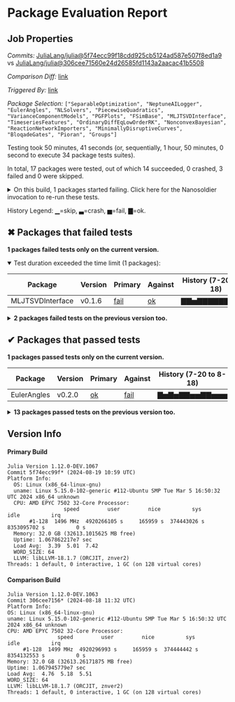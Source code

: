 # Package Evaluation Report

## Job Properties

*Commits:* [JuliaLang/julia@5f74ecc99f18cdd925cb5124ad587e507f8ed1a9](https://github.com/JuliaLang/julia/commit/5f74ecc99f18cdd925cb5124ad587e507f8ed1a9) vs [JuliaLang/julia@306cee71560e24d26585fd1143a2aacac41b5508](https://github.com/JuliaLang/julia/commit/306cee71560e24d26585fd1143a2aacac41b5508)

*Comparison Diff:* [link](https://github.com/JuliaLang/julia/compare/306cee71560e24d26585fd1143a2aacac41b5508...5f74ecc99f18cdd925cb5124ad587e507f8ed1a9)

*Triggered By:* [link](https://github.com/JuliaLang/julia/pull/55297#issuecomment-2296523307)

*Package Selection:* `["SeparableOptimization", "NeptuneAILogger", "EulerAngles", "NLSolvers", "PiecewiseQuadratics", "VarianceComponentModels", "PGFPlots", "FSimBase", "MLJTSVDInterface", "TimeseriesFeatures", "OrdinaryDiffEqLowOrderRK", "NonconvexBayesian", "ReactionNetworkImporters", "MinimallyDisruptiveCurves", "BloqadeGates", "Pioran", "Groups"]`

Testing took 50 minutes, 41 seconds (or, sequentially, 1 hour, 50 minutes, 0 second to execute 34 package tests suites).

In total, 17 packages were tested, out of which 14 succeeded, 0 crashed, 3 failed and 0 were skipped.


<details><summary>On this build, 1 packages started failing. Click here for the Nanosoldier invocation to re-run these tests.</summary>
<p>

```
@nanosoldier `runtests(["MLJTSVDInterface"])`
```

</p>
</details>


History Legend: ▁=skip, ▃=crash, ▅=fail, ▇=ok.

## ✖ Packages that failed tests

**1 packages failed tests only on the current version.**

<details open><summary>Test duration exceeded the time limit (1 packages):</summary>
<p>


| Package | Version | Primary | Against | History (7-20 to 8-18) |
| ------- | ------- | ------- | ------- | ------- |
| MLJTSVDInterface | v0.1.6 | [fail](https://s3.amazonaws.com/julialang-reports/nanosoldier/pkgeval/by_hash/5f74ecc_vs_306cee7/MLJTSVDInterface.primary.log) | [ok](https://s3.amazonaws.com/julialang-reports/nanosoldier/pkgeval/by_hash/5f74ecc_vs_306cee7/MLJTSVDInterface.against.log) | <span class="history">▇▇▅▇▇▇▇▇▇▇▇▇▇</span> |

</p>
</details>

<details><summary><strong>2 packages failed tests on the previous version too.</strong></summary>
<p>

<details open><summary>Package fails to precompile (1 packages):</summary>
<p>


| Package | History (7-20 to 8-18) |
| ------- | ------- |
| [OrdinaryDiffEqLowOrderRK v1.0.0](https://s3.amazonaws.com/julialang-reports/nanosoldier/pkgeval/by_hash/5f74ecc_vs_306cee7/OrdinaryDiffEqLowOrderRK.primary.log) | <span class="history">▇</span> |

</p>
</details>

<details open><summary>Package tests unexpectedly errored (1 packages):</summary>
<p>


| Package | History (7-20 to 8-18) |
| ------- | ------- |
| [NLSolvers v0.5.0](https://s3.amazonaws.com/julialang-reports/nanosoldier/pkgeval/by_hash/5f74ecc_vs_306cee7/NLSolvers.primary.log) | <span class="history">▇▇▇▇▇▅▅▇▅▇▇▇▇</span> |

</p>
</details>

</p>
</details>


## ✔ Packages that passed tests

**1 packages passed tests only on the current version.**

| Package | Version | Primary | Against | History (7-20 to 8-18) |
| ------- | ------- | ------- | ------- | ------- |
| EulerAngles | v0.2.0 | [ok](https://s3.amazonaws.com/julialang-reports/nanosoldier/pkgeval/by_hash/5f74ecc_vs_306cee7/EulerAngles.primary.log) | [fail](https://s3.amazonaws.com/julialang-reports/nanosoldier/pkgeval/by_hash/5f74ecc_vs_306cee7/EulerAngles.against.log) | <span class="history">▇▅▇▅▇▇▅▅▇▇▅▅▅</span> |

<details><summary><strong>13 packages passed tests on the previous version too.</strong></summary>
<p>

| Package | History (7-20 to 8-18) |
| ------- | ------- |
| [FSimBase v0.2.2](https://s3.amazonaws.com/julialang-reports/nanosoldier/pkgeval/by_hash/5f74ecc_vs_306cee7/FSimBase.primary.log) | <span class="history">▇▇▇▇▇▇▇▇▇▇▇▇▇</span> |
| [PGFPlots v3.4.4](https://s3.amazonaws.com/julialang-reports/nanosoldier/pkgeval/by_hash/5f74ecc_vs_306cee7/PGFPlots.primary.log) | <span class="history">▇▇▇▅▅▅▅▅▅▅▇▅▅</span> |
| [PiecewiseQuadratics v0.1.1](https://s3.amazonaws.com/julialang-reports/nanosoldier/pkgeval/by_hash/5f74ecc_vs_306cee7/PiecewiseQuadratics.primary.log) | <span class="history">▇▇▇▇▇▇▇▇▇▇▇▇▇</span> |
| [VarianceComponentModels v0.1.3](https://s3.amazonaws.com/julialang-reports/nanosoldier/pkgeval/by_hash/5f74ecc_vs_306cee7/VarianceComponentModels.primary.log) | <span class="history">▇▇▇▇▅▇▇▇▇▇▇▇▇</span> |
| [Groups v0.8.0](https://s3.amazonaws.com/julialang-reports/nanosoldier/pkgeval/by_hash/5f74ecc_vs_306cee7/Groups.primary.log) | <span class="history">▇▅▅▇▇▇▇▇▇▅▅▅▅</span> |
| [SeparableOptimization v0.1.0](https://s3.amazonaws.com/julialang-reports/nanosoldier/pkgeval/by_hash/5f74ecc_vs_306cee7/SeparableOptimization.primary.log) | <span class="history">▇▇▇▇▇▇▇▇▇▇▇▇▇</span> |
| [NeptuneAILogger v0.1.1](https://s3.amazonaws.com/julialang-reports/nanosoldier/pkgeval/by_hash/5f74ecc_vs_306cee7/NeptuneAILogger.primary.log) | <span class="history">▇▇▇▇▇▇▇▇▇▇▇▇▇</span> |
| [TimeseriesFeatures v0.4.3](https://s3.amazonaws.com/julialang-reports/nanosoldier/pkgeval/by_hash/5f74ecc_vs_306cee7/TimeseriesFeatures.primary.log) | <span class="history">▇▇▇▇▇▇▇▇▇▅▇▅▇</span> |
| [NonconvexBayesian v0.1.5](https://s3.amazonaws.com/julialang-reports/nanosoldier/pkgeval/by_hash/5f74ecc_vs_306cee7/NonconvexBayesian.primary.log) | <span class="history">▇▇▇▇▇▇▇▇▇▇▇▇▇</span> |
| [MinimallyDisruptiveCurves v0.3.3](https://s3.amazonaws.com/julialang-reports/nanosoldier/pkgeval/by_hash/5f74ecc_vs_306cee7/MinimallyDisruptiveCurves.primary.log) | <span class="history">▇▇▇▇▇▇▇▇▇▇▇▇▇</span> |
| [BloqadeGates v0.2.1](https://s3.amazonaws.com/julialang-reports/nanosoldier/pkgeval/by_hash/5f74ecc_vs_306cee7/BloqadeGates.primary.log) | <span class="history">▅▅▅▅▅▅▅▇▇▅▇▇▅</span> |
| [Pioran v0.1.6](https://s3.amazonaws.com/julialang-reports/nanosoldier/pkgeval/by_hash/5f74ecc_vs_306cee7/Pioran.primary.log) | <span class="history">▇▇▇▇▇▇▇▇▇▇▇▇▅</span> |
| [ReactionNetworkImporters v0.15.0](https://s3.amazonaws.com/julialang-reports/nanosoldier/pkgeval/by_hash/5f74ecc_vs_306cee7/ReactionNetworkImporters.primary.log) | <span class="history">▇▇▅▇▇▇▇▇▇▇▇▇▅</span> |

</p>
</details>


## Version Info

#### Primary Build

```
Julia Version 1.12.0-DEV.1067
Commit 5f74ecc99f* (2024-08-19 10:59 UTC)
Platform Info:
  OS: Linux (x86_64-linux-gnu)
  uname: Linux 5.15.0-102-generic #112-Ubuntu SMP Tue Mar 5 16:50:32 UTC 2024 x86_64 unknown
  CPU: AMD EPYC 7502 32-Core Processor: 
                  speed         user         nice          sys         idle          irq
       #1-128  1496 MHz  4920266105 s     165959 s  374443026 s  8353095702 s          0 s
  Memory: 32.0 GB (32613.1015625 MB free)
  Uptime: 1.067862217e7 sec
  Load Avg:  3.39  5.01  7.42
  WORD_SIZE: 64
  LLVM: libLLVM-18.1.7 (ORCJIT, znver2)
Threads: 1 default, 0 interactive, 1 GC (on 128 virtual cores)

```

  #### Comparison Build

  ```
Julia Version 1.12.0-DEV.1063
Commit 306cee7156* (2024-08-18 11:32 UTC)
Platform Info:
  OS: Linux (x86_64-linux-gnu)
  uname: Linux 5.15.0-102-generic #112-Ubuntu SMP Tue Mar 5 16:50:32 UTC 2024 x86_64 unknown
  CPU: AMD EPYC 7502 32-Core Processor: 
                  speed         user         nice          sys         idle          irq
       #1-128  1499 MHz  4920296993 s     165959 s  374444442 s  8354132553 s          0 s
  Memory: 32.0 GB (32613.26171875 MB free)
  Uptime: 1.067945779e7 sec
  Load Avg:  4.76  5.18  5.51
  WORD_SIZE: 64
  LLVM: libLLVM-18.1.7 (ORCJIT, znver2)
Threads: 1 default, 0 interactive, 1 GC (on 128 virtual cores)

  ```
  <!-- Generated on 2024-08-19T21:10:46.870 -->
